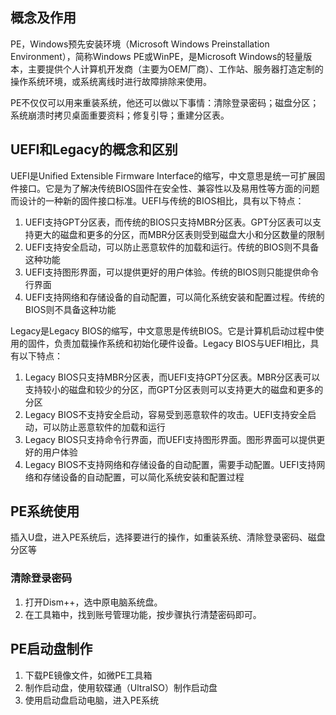 
## 概念及作用

PE，Windows预先安装环境（Microsoft Windows Preinstallation Environment），简称Windows PE或WinPE，是Microsoft Windows的轻量版本，主要提供个人计算机开发商（主要为OEM厂商）、工作站、服务器打造定制的操作系统环境，或系统离线时进行故障排除来使用。

PE不仅仅可以用来重装系统，他还可以做以下事情：清除登录密码；磁盘分区；系统崩溃时拷贝桌面重要资料；修复引导；重建分区表。

## UEFI和Legacy的概念和区别
UEFI是Unified Extensible Firmware Interface的缩写，中文意思是统一可扩展固件接口。它是为了解决传统BIOS固件在安全性、兼容性以及易用性等方面的问题而设计的一种新的固件接口标准。UEFI与传统的BIOS相比，具有以下特点：

1. UEFI支持GPT分区表，而传统的BIOS只支持MBR分区表。GPT分区表可以支持更大的磁盘和更多的分区，而MBR分区表则受到磁盘大小和分区数量的限制
2. UEFI支持安全启动，可以防止恶意软件的加载和运行。传统的BIOS则不具备这种功能
3. UEFI支持图形界面，可以提供更好的用户体验。传统的BIOS则只能提供命令行界面
4. UEFI支持网络和存储设备的自动配置，可以简化系统安装和配置过程。传统的BIOS则不具备这种功能

Legacy是Legacy BIOS的缩写，中文意思是传统BIOS。它是计算机启动过程中使用的固件，负责加载操作系统和初始化硬件设备。Legacy BIOS与UEFI相比，具有以下特点：
1. Legacy BIOS只支持MBR分区表，而UEFI支持GPT分区表。MBR分区表可以支持较小的磁盘和较少的分区，而GPT分区表则可以支持更大的磁盘和更多的分区
2. Legacy BIOS不支持安全启动，容易受到恶意软件的攻击。UEFI支持安全启动，可以防止恶意软件的加载和运行
3. Legacy BIOS只支持命令行界面，而UEFI支持图形界面。图形界面可以提供更好的用户体验
4. Legacy BIOS不支持网络和存储设备的自动配置，需要手动配置。UEFI支持网络和存储设备的自动配置，可以简化系统安装和配置过程

## PE系统使用

插入U盘，进入PE系统后，选择要进行的操作，如重装系统、清除登录密码、磁盘分区等
### 清除登录密码
1. 打开Dism++，选中原电脑系统盘。
2. 在工具箱中，找到账号管理功能，按步骤执行清楚密码即可。

## PE启动盘制作

1. 下载PE镜像文件，如微PE工具箱
2. 制作启动盘，使用软碟通（UltraISO）制作启动盘
3. 使用启动盘启动电脑，进入PE系统